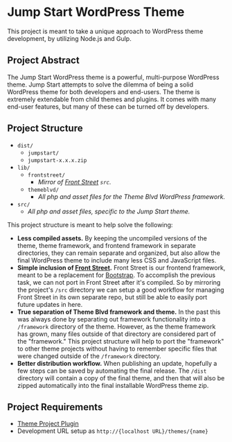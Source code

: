 # Jump Start WordPress Theme

This project is meant to take a unique approach to WordPress theme development, by utilizing Node.js and Gulp.

## Project Abstract

The Jump Start WordPress theme is a powerful, multi-purpose WordPress theme. Jump Start attempts to solve the dilemma of being a solid WordPress theme for both developers and end-users. The theme is extremely extendable from child themes and plugins. It comes with many end-user features, but many of these can be turned off by developers.

## Project Structure

* `dist/`
	* `jumpstart/`
	* `jumpstart-x.x.x.zip`
* `lib/`
	* `frontstreet/`
		* *Mirror of [Front Street](https://github.com/themeblvd/frontstreet) `src`.*
	* `themeblvd/`
		* *All php and asset files for the Theme Blvd WordPress framework.*
* `src/`
	* *All php and asset files, specific to the Jump Start theme.*

This project structure is meant to help solve the following:

* **Less compiled assets.** By keeping the uncompiled versions of the theme, theme framework, and frontend framework in separate directories, they can remain separate and organized, but also allow the final WordPress theme to include many less CSS and JavaScript files.
* **Simple inclusion of [Front Street](https://github.com/themeblvd/frontstreet).** Front Street is our frontend framework, meant to be a replacement for [Bootstrap](https://github.com/twbs/bootstrap). To accomplish the previous task, we can not port in Front Street after it's compiled. So by mirroring the project's `/src` directory we can setup a good workflow for managing Front Street in its own separate repo, but still be able to easily port future updates in here.
* **True separation of Theme Blvd framework and theme.** In the past this was always done by separating out framework functionality into a `/framework` directory of the theme. However, as the theme framework has grown, many files outside of that directory are considered part of the "framework." This project structure will help to port the "framework" to other theme projects without having to remember specific files that were changed outside of the `/framework` directory.
* **Better distribution workflow.** When publishing an update, hopefully a few steps can be saved by automating the final release. The `/dist` directory will contain a copy of the final theme, and then that will also be zipped automatically into the final installable WordPress theme zip.

## Project Requirements

* [Theme Project Plugin](https://github.com/themeblvd/theme-project)
* Development URL setup as `http://{localhost URL}/themes/{name}`
